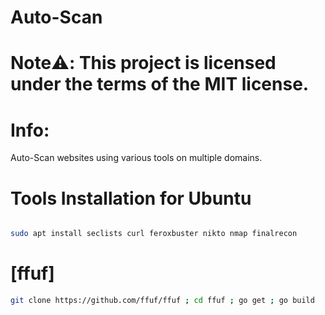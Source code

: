 # Auto-Scan

# Note:warning:: This project is licensed under the terms of the MIT license.

# Info:

Auto-Scan websites using various tools on multiple domains.

# Tools Installation for Ubuntu

```bash

sudo apt install seclists curl feroxbuster nikto nmap finalrecon  

```

# [ffuf]

```bash
git clone https://github.com/ffuf/ffuf ; cd ffuf ; go get ; go build

```

